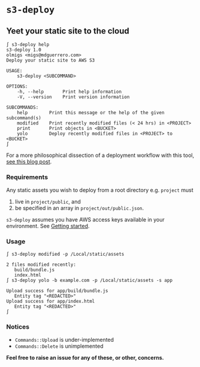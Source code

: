 # `s3-deploy`

## Yeet your static site to the cloud

```shell
∫ s3-deploy help
s3-deploy 1.0
olmigs <migs@mdguerrero.com>
Deploy your static site to AWS S3

USAGE:
    s3-deploy <SUBCOMMAND>

OPTIONS:
    -h, --help       Print help information
    -V, --version    Print version information

SUBCOMMANDS:
    help        Print this message or the help of the given subcommand(s)
    modified    Print recently modified files (< 24 hrs) in <PROJECT>
    print       Print objects in <BUCKET>
    yolo        Deploy recently modified files in <PROJECT> to <BUCKET>
∫
```

For a more philosophical dissection of a deployment workflow with this tool, [see this blog post](http://mdguerrero.com/blog).

### Requirements

Any static assets you wish to deploy from a root directory e.g. `project` must

1. live in `project/public`, and
2. be specified in an array in `project/out/public.json`.

`s3-deploy` assumes you have AWS access keys available in your environment. See [Getting started](https://docs.aws.amazon.com/sdk-for-rust/latest/dg/getting-started.html#getting-started-step2).

### Usage

```shell
∫ s3-deploy modified -p /Local/static/assets

2 files modified recently:
   build/bundle.js
   index.html
∫ s3-deploy yolo -b example.com -p /Local/static/assets -s app

Upload success for app/build/bundle.js
   Entity tag "<REDACTED>"
Upload success for app/index.html
   Entity tag "<REDACTED>"
∫
```

### Notices

-   `Commands::Upload` is under-implemented
-   `Commands::Delete` is unimplemented

**Feel free to raise an issue for any of these, or other, concerns.**
